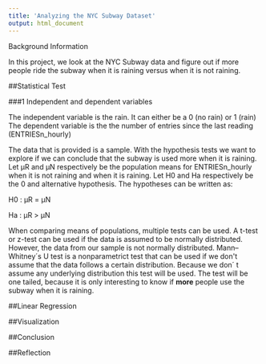```yaml
---
title: 'Analyzing the NYC Subway Dataset'
output: html_document
---
```


Background Information

In this project, we look at the NYC Subway data and figure out if more people ride the subway when it is raining versus when it is not raining.

##Statistical Test

###1 Independent and dependent variables
 
The independent variable is the rain. It can either be a 0 (no rain) or 1 (rain)
The dependent variable is the the number of entries since the last reading (ENTRIESn_hourly)

The data that is provided is a sample. With the hypothesis tests we want to explore if we can conclude that the subway is used more when it is raining. 
Let μR and μN respectively be the population means for ENTRIESn_hourly when it is not raining and when it is raining. Let H0 and Ha respectively be the 0 and alternative hypothesis. The hypotheses can be written as:

H0 : μR = μN

Ha : μR > μN

When comparing means of populations, multiple tests can be used. A t-test or z-test can be used if the data is assumed to be normally distributed. 
However, the data from our sample is not normally distributed. Mann–Whitney´s U test is a nonparametrict test that can be used if we don't assume that the data follows a certain distribution. Because we don´ t assume any underlying distribution this test will be used. The test will be one tailed, because it is only interesting to know if **more** people use the subway when it is raining.




##Linear Regression

##Visualization

##Conclusion

##Reflection

